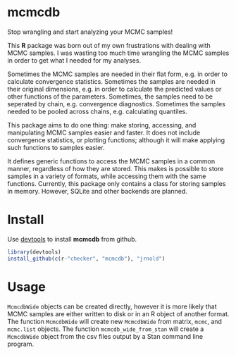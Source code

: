 # mcmcdb

Stop wrangling and start analyzing your MCMC samples!

This **R** package was born out of my own frustrations with dealing
with MCMC samples.  I was wasting too much time wrangling the MCMC
samples in order to get what I needed for my analyses.

Sometimes the MCMC samples are needed in their flat form, e.g. in
order to calculate convergence statistics. Sometimes the samples are
needed in their original dimensions, e.g. in order to calculate the
predicted values or other functions of the parameters. Sometimes, the
samples need to be seperated by chain, e.g. convergence diagnostics.
Sometimes the samples needed to be pooled across chains,
e.g. calculating quantiles.

This package aims to do one thing: make storing, accessing, and
manipulating MCMC samples easier and faster.  It does not include
convergence statistics, or plotting functions; although it will make
applying such functions to samples easier.

It defines generic functions to access the MCMC samples in a common
manner, regardless of how they are stored. This makes is possible to
store samples in a variety of formats, while accessing them with the
same functions. Currently, this package only contains a class for
storing samples in memory. However, SQLite and other backends are
planned.

# Install

Use [devtools](https://github.com/hadley/devtools) to install **mcmcdb** from github.

```r
library(devtools)
install_github(c(r-"checker", "mcmcdb"), "jrnold")
```

# Usage


`McmcdbWide` objects can be created directly, however it is more
likely that MCMC samples are either written to disk or in an R object
of another format. The function `McmcdbWide` will create new
`McmcdbWide` from matrix, `mcmc`, and `mcmc.list` objects.  The
function `mcmcdb_wide_from_stan` will create a `McmcdbWide` object
from the csv files output by a Stan command line program.

